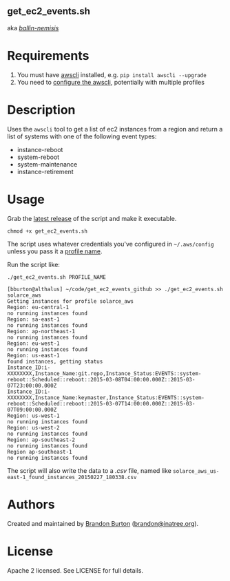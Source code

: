 get_ec2_events.sh
-----------------

aka [*ballin-nemisis*](https://twitter.com/solarce/status/571488994724356096)

Requirements
============

1. You must have [awscli](http://aws.amazon.com/cli/) installed, e.g. `pip install awscli --upgrade`
2. You need to [configure the awscli](http://docs.aws.amazon.com/cli/latest/userguide/cli-chap-getting-started.html), potentially with multiple profiles

Description
===========

Uses the `awscli` tool to get a list of ec2 instances from a region and return a list of systems with one of the following event types:

* instance-reboot
* system-reboot
* system-maintenance
* instance-retirement

Usage
=====

Grab the [latest release](https://github.com/solarce/get_ec2_events/releases) of the script and make it executable.

```chmod +x get_ec2_events.sh```

The script uses whatever credentials you've configured in `~/.aws/config` unless you pass it a [profile name](http://docs.aws.amazon.com/cli/latest/userguide/cli-chap-getting-started.html#cli-multiple-profiles).

Run the script like:

```
./get_ec2_events.sh PROFILE_NAME

[bburton@althalus] ~/code/get_ec2_events_github >> ./get_ec2_events.sh solarce_aws
Getting instances for profile solarce_aws
Region: eu-central-1
no running instances found
Region: sa-east-1
no running instances found
Region: ap-northeast-1
no running instances found
Region: eu-west-1
no running instances found
Region: us-east-1
found instances, getting status
Instance_ID:i-XXXXXXXX,Instance_Name:git.repo,Instance_Status:EVENTS::system-reboot::Scheduled::reboot::2015-03-08T04:00:00.000Z::2015-03-07T23:00:00.000Z
Instance_ID:i-XXXXXXXX,Instance_Name:keymaster,Instance_Status:EVENTS::system-reboot::Scheduled::reboot::2015-03-07T14:00:00.000Z::2015-03-07T09:00:00.000Z
Region: us-west-1
no running instances found
Region: us-west-2
no running instances found
Region: ap-southeast-2
no running instances found
Region ap-southeast-1
no running instances found
```

The script will also write the data to a *.csv* file, named like `solarce_aws_us-east-1_found_instances_20150227_180338.csv`


Authors
=======

Created and maintained by [Brandon Burton](https://github.com/solarce) (brandon@inatree.org).

License
=======

Apache 2 licensed.
See LICENSE for full details.

